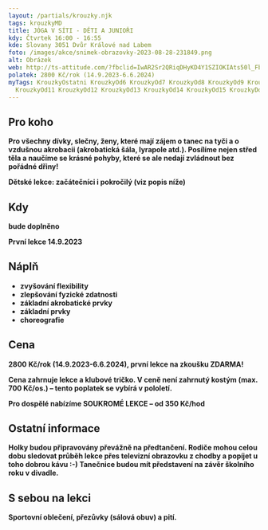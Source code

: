 ```yaml
---
layout: /partials/krouzky.njk
tags: krouzkyMD
title: JÓGA V SÍTI - DĚTI A JUNIOŘI
kdy: Čtvrtek 16:00 - 16:55
kde: Slovany 3051 Dvůr Králové nad Labem
foto: /images/akce/snimek-obrazovky-2023-08-28-231849.png
alt: Obrázek
web: http://ts-attitude.com/?fbclid=IwAR2Sr2QRiqDHyKD4Y1SZIOKIAts50l_Fbl4mu0ArOUoGUs6IVA-w3G8VGLE
polatek: 2800 Kč/rok (14.9.2023-6.6.2024)
myTags: KrouzkyOstatni KrouzkyOd6 KrouzkyOd7 KrouzkyOd8 KrouzkyOd9 KrouzkyOd10
  KrouzkyOd11 KrouzkyOd12 KrouzkyOd13 KrouzkyOd14 KrouzkyOd15 KrouzkyDospeli
---
```

**<!--StartFragment-->**

## **Pro koho**

**Pro všechny dívky, slečny, ženy, které mají zájem o tanec na tyči a o vzdušnou akrobacii (akrobatická šála, lyrapole atd.). Posílíme nejen střed těla a naučíme se krásné pohyby, které se ale nedají zvládnout bez pořádné dřiny!**

**Dětské lekce: začátečníci i pokročilý (viz popis níže)**

## **Kdy**

**bude doplněno**

**První lekce 14.9.2023**

## **Náplň**

* **zvyšování flexibility**
* **zlepšování fyzické zdatnosti**
* **základní akrobatické prvky**
* **základní prvky**
* **choreografie**

## **Cena**

**2800 Kč/rok (14.9.2023-6.6.2024), první lekce na zkoušku ZDARMA!**

**Cena zahrnuje lekce a klubové tričko. V ceně není zahrnutý kostým (max. 700 Kč/os.) – tento poplatek se vybírá v pololetí.**

**Pro dospělé nabízíme SOUKROMÉ LEKCE – od 350 Kč/hod**

## **Ostatní informace**

**Holky budou připravovány převážně na předtančení. Rodiče mohou celou dobu sledovat průběh lekce přes televizní obrazovku z chodby a popíjet u toho dobrou kávu :-) Tanečnice budou mít představení na závěr školního roku v divadle.**

## **S sebou na lekci**

**Sportovní oblečení, přezůvky (sálová obuv) a pití.**

**<!--EndFragment-->**